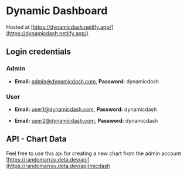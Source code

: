 # Dynamic Dashboard

Hosted at [https://dynamicdash.netlify.app/](https://dynamicdash.netlify.app/)

## Login credentials

### Admin

- **Email:** admin@dynamicdash.com, **Password:** dynamicdash

### User

- **Email:** user1@dynamicdash.com, **Password:** dynamicdash
    
- **Email:** user2@dynamicdash.com, **Password:** dynamicdash

## API - Chart Data 

Feel free to use this api for creating a new chart from the admin account
[https://randomarray.deta.dev/api](https://randomarray.deta.dev/api)micdash
